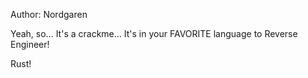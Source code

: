 Author: Nordgaren

Yeah, so... It's a crackme... It's in your FAVORITE language to Reverse Engineer!

Rust!
